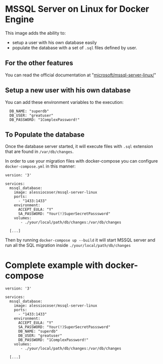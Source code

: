 # MSSQL Server on Linux for Docker Engine
This image adds the ability to:
- setup a user with his own database easily
- populate the database with a set of `.sql` files defined by user.

## For the other features
You can read the official documentation at "[microsoft/mssql-server-linux/](https://hub.docker.com/r/microsoft/mssql-server-linux/)"

## Setup a new user with his own database
You can add these environment variables to the execution:
```
  DB_NAME: "superdb"
  DB_USER: "greatuser"
  DB_PASSWORD: "1ComplexPassword!"
```

## To Populate the database
Once the database server started, it will execute files with `.sql` extension that are found in `/var/db/changes`.

In order to use your migration files with docker-compose you can configure `docker-compose.yml` in this manner:
```
version: '3'

services:
  mssql_database:
    image: alessiocoser/mssql-server-linux
    ports:
      - "1433:1433"
    environment:
      ACCEPT_EULA: "Y"
      SA_PASSWORD: "Your(!)SuperSecretPasssword"
    volumes:
       - ./your/local/path/db/changes:/var/db/changes

  [...]
```
Then by running `docker-compose up --build` it will start MSSQL server and run all the SQL migration inside `./your/local/path/db/changes`

# Complete example with docker-compose
```
version: '3'

services:
  mssql_database:
    image: alessiocoser/mssql-server-linux
    ports:
      - "1433:1433"
    environment:
      ACCEPT_EULA: "Y"
      SA_PASSWORD: "Your(!)SuperSecretPasssword"
      DB_NAME: "superdb"
      DB_USER: "greatuser"
      DB_PASSWORD: "1ComplexPassword!"
    volumes:
       - ./your/local/path/db/changes:/var/db/changes

  [...]
```